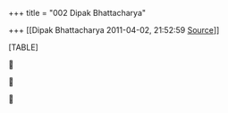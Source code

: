 +++
title = "002 Dipak Bhattacharya"

+++
[[Dipak Bhattacharya	2011-04-02, 21:52:59 [Source](https://groups.google.com/g/bvparishat/c/7NY5SEvADjY)]]



[TABLE]







